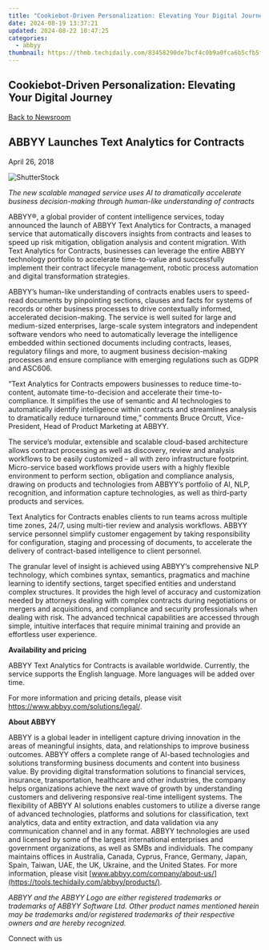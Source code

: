 ```yaml
---
title: "Cookiebot-Driven Personalization: Elevating Your Digital Journey"
date: 2024-08-19 13:37:21
updated: 2024-08-22 10:47:25
categories:
  - abbyy
thumbnail: https://thmb.techidaily.com/83458290de7bcf4c0b9a0fca6b5cfb5f98a876fbd7e790e17b0ae9950f12b328.jpg
---
```


## Cookiebot-Driven Personalization: Elevating Your Digital Journey

[Back to Newsroom](https://tools.techidaily.com/abbyy/products/)

## ABBYY Launches Text Analytics for Contracts

April 26, 2018

![ShutterStock](https://content.abbyy.com/-/media/project/abbyy/abbyy/branchtemplates/shutterstock_1272462163_1296-x-729.jpg?h=729&iar=0&w=1296)

_The new scalable managed service uses AI to dramatically accelerate business decision-making through human-like understanding of contracts_

ABBYY®, a global provider of content intelligence services, today announced the launch of ABBYY Text Analytics for Contracts, a managed service that automatically discovers insights from contracts and leases to speed up risk mitigation, obligation analysis and content migration. With Text Analytics for Contracts, businesses can leverage the entire ABBYY technology portfolio to accelerate time-to-value and successfully implement their contract lifecycle management, robotic process automation and digital transformation strategies.

ABBYY’s human-like understanding of contracts enables users to speed-read documents by pinpointing sections, clauses and facts for systems of records or other business processes to drive contextually informed, accelerated decision-making. The service is well suited for large and medium-sized enterprises, large-scale system integrators and independent software vendors who need to automatically leverage the intelligence embedded within sectioned documents including contracts, leases, regulatory filings and more, to augment business decision-making processes and ensure compliance with emerging regulations such as GDPR and ASC606.

“Text Analytics for Contracts empowers businesses to reduce time-to-content, automate time-to-decision and accelerate their time-to-compliance. It simplifies the use of semantic and AI technologies to automatically identify intelligence within contracts and streamlines analysis to dramatically reduce turnaround time,” comments Bruce Orcutt, Vice-President, Head of Product Marketing at ABBYY.

The service’s modular, extensible and scalable cloud-based architecture allows contract processing as well as discovery, review and analysis workflows to be easily customized – all with zero infrastructure footprint. Micro-service based workflows provide users with a highly flexible environment to perform section, obligation and compliance analysis, drawing on products and technologies from ABBYY’s portfolio of AI, NLP, recognition, and information capture technologies, as well as third-party products and services.

Text Analytics for Contracts enables clients to run teams across multiple time zones, 24/7, using multi-tier review and analysis workflows. ABBYY service personnel simplify customer engagement by taking responsibility for configuration, staging and processing of documents, to accelerate the delivery of contract-based intelligence to client personnel.

The granular level of insight is achieved using ABBYY’s comprehensive NLP technology, which combines syntax, semantics, pragmatics and machine learning to identify sections, target specified entities and understand complex structures. It provides the high level of accuracy and customization needed by attorneys dealing with complex contracts during negotiations or mergers and acquisitions, and compliance and security professionals when dealing with risk. The advanced technical capabilities are accessed through simple, intuitive interfaces that require minimal training and provide an effortless user experience.

  
**Availability and pricing**

  
ABBYY Text Analytics for Contracts is available worldwide. Currently, the service supports the English language. More languages will be added over time.

For more information and pricing details, please visit <https://www.abbyy.com/solutions/legal/>.

  
**About ABBYY**

ABBYY is a global leader in intelligent capture driving innovation in the areas of meaningful insights, data, and relationships to improve business outcomes. ABBYY offers a complete range of AI-based technologies and solutions transforming business documents and content into business value. By providing digital transformation solutions to financial services, insurance, transportation, healthcare and other industries, the company helps organizations achieve the next wave of growth by understanding customers and delivering responsive real-time intelligent systems. The flexibility of ABBYY AI solutions enables customers to utilize a diverse range of advanced technologies, platforms and solutions for classification, text analytics, data and entity extraction, and data validation via any communication channel and in any format. ABBYY technologies are used and licensed by some of the largest international enterprises and government organizations, as well as SMBs and individuals. The company maintains offices in Australia, Canada, Cyprus, France, Germany, Japan, Spain, Taiwan, UAE, the UK, Ukraine, and the United States. For more information, please visit [www.abbyy.com/company/about-us/](https://tools.techidaily.com/abbyy/products/).

_ABBYY and the ABBYY Logo are either registered trademarks or trademarks of ABBYY Software Ltd. Other product names mentioned herein may be trademarks and/or registered trademarks of their respective owners and are hereby recognized._

Connect with us

<ins class="adsbygoogle"
     style="display:block"
     data-ad-format="autorelaxed"
     data-ad-client="ca-pub-7571918770474297"
     data-ad-slot="1223367746"></ins>



<ins class="adsbygoogle"
     style="display:block"
     data-ad-client="ca-pub-7571918770474297"
     data-ad-slot="8358498916"
     data-ad-format="auto"
     data-full-width-responsive="true"></ins>
